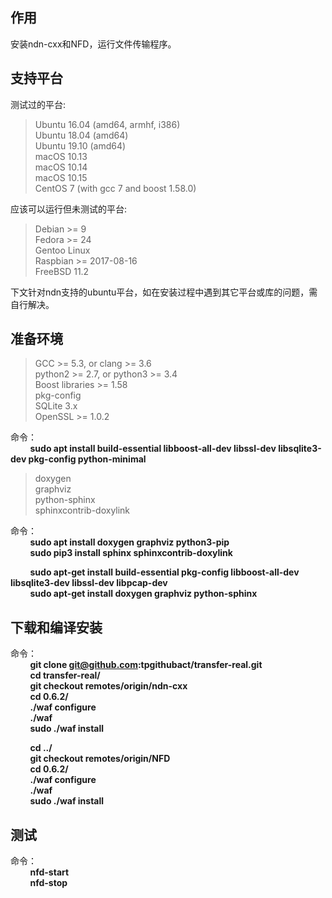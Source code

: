 ## 作用
安装ndn-cxx和NFD，运行文件传输程序。

## 支持平台

测试过的平台:
> Ubuntu 16.04 (amd64, armhf, i386)  
> Ubuntu 18.04 (amd64)  
> Ubuntu 19.10 (amd64)  
> macOS 10.13  
> macOS 10.14  
> macOS 10.15  
> CentOS 7 (with gcc 7 and boost 1.58.0)  

应该可以运行但未测试的平台:
> Debian >= 9  
> Fedora >= 24  
> Gentoo Linux  
> Raspbian >= 2017-08-16  
> FreeBSD 11.2  

下文针对ndn支持的ubuntu平台，如在安装过程中遇到其它平台或库的问题，需自行解决。

## 准备环境
> GCC >= 5.3, or clang >= 3.6  
> python2 >= 2.7, or python3 >= 3.4  
> Boost libraries >= 1.58  
> pkg-config  
> SQLite 3.x  
> OpenSSL >= 1.0.2  

命令：  
&#160; &#160; &#160; &#160; **sudo apt install build-essential libboost-all-dev libssl-dev libsqlite3-dev pkg-config python-minimal**

> doxygen  
> graphviz  
> python-sphinx  
> sphinxcontrib-doxylink  

命令：  
&#160; &#160; &#160; &#160; **sudo apt install doxygen graphviz python3-pip**  
&#160; &#160; &#160; &#160; **sudo pip3 install sphinx sphinxcontrib-doxylink**

&#160; &#160; &#160; &#160; **sudo apt-get install build-essential pkg-config libboost-all-dev libsqlite3-dev libssl-dev libpcap-dev**  
&#160; &#160; &#160; &#160; **sudo apt-get install doxygen graphviz python-sphinx**

## 下载和编译安装
命令：  
&#160; &#160; &#160; &#160; **git clone git@github.com:tpgithubact/transfer-real.git**  
&#160; &#160; &#160; &#160; **cd transfer-real/**  
&#160; &#160; &#160; &#160; **git checkout remotes/origin/ndn-cxx**  
&#160; &#160; &#160; &#160; **cd 0.6.2/**  
&#160; &#160; &#160; &#160; **./waf configure**  
&#160; &#160; &#160; &#160; **./waf**  
&#160; &#160; &#160; &#160; **sudo ./waf install**  

&#160; &#160; &#160; &#160; **cd ../**  
&#160; &#160; &#160; &#160; **git checkout remotes/origin/NFD**  
&#160; &#160; &#160; &#160; **cd 0.6.2/**  
&#160; &#160; &#160; &#160; **./waf configure**  
&#160; &#160; &#160; &#160; **./waf**  
&#160; &#160; &#160; &#160; **sudo ./waf install**  

## 测试
命令：  
&#160; &#160; &#160; &#160; **nfd-start**  
&#160; &#160; &#160; &#160; **nfd-stop**
